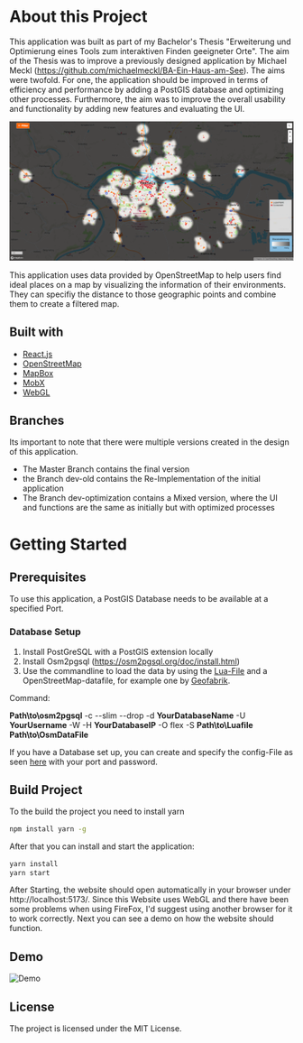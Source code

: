 # About this Project

This application was built as part of my Bachelor's Thesis "Erweiterung und Optimierung eines Tools zum interaktiven Finden geeigneter Orte". The aim of the Thesis was to improve a previously designed application by Michael Meckl (https://github.com/michaelmeckl/BA-Ein-Haus-am-See). The aims were twofold. For one, the application should be improved in terms of efficiency and performance by adding a PostGIS database and optimizing other processes. Furthermore, the aim was to improve the overall usability and functionality by adding new features and evaluating the UI.

![UI](images/GitImage2.PNG)

This application uses data provided by OpenStreetMap to help users find ideal places on a map by visualizing the information of their environments. They can specifiy the distance to those geographic points and combine them to create a filtered map.

## Built with

- [React.js](https://reactjs.org/)
- [OpenStreetMap](https://www.openstreetmap.org/)
- [MapBox](https://www.mapbox.com/)
- [MobX](https://mobx.js.org/README.html)
- [WebGL](https://get.webgl.org/)

## Branches

Its important to note that there were multiple versions created in the design of this application.

- The Master Branch contains the final version
- the Branch dev-old contains the Re-Implementation of the initial application
- The Branch dev-optimization contains a Mixed version, where the UI and functions are the same as initially but with optimized processes

# Getting Started

## Prerequisites

To use this application, a PostGIS Database needs to be available at a specified Port.

### Database Setup

1. Install PostGreSQL with a PostGIS extension locally
2. Install Osm2pgsql (https://osm2pgsql.org/doc/install.html)
3. Use the commandline to load the data by using the [Lua-File](https://github.com/MatthiasDobiosz/ein-haus-am-see-ba/blob/main/dbSetup/einhausamsee.lua) and a OpenStreetMap-datafile, for example one by [Geofabrik](https://download.geofabrik.de/).

Command:

**Path\to\osm2pgsql** -c --slim --drop -d **YourDatabaseName** -U **YourUsername** -W -H **YourDatabaseIP** -O flex -S **Path\to\Luafile** **Path\to\OsmDataFile**


If you have a Database set up, you can create and specify the config-File as seen [here](https://github.com/MatthiasDobiosz/ein-haus-am-see-ba/blob/main/shared/config.example.ts) with your port and password.

## Build Project

To the build the project you need to install yarn

```sh
npm install yarn -g
```

After that you can install and start the application:

```
yarn install
yarn start
```

After Starting, the website should open automatically in your browser under http://localhost:5173/. Since this Website uses WebGL and there have been some problems when using FireFox, I'd suggest using another browser for it to work correctly. Next you can see a demo on how the website should function.

## Demo

![Demo](images/Demo.gif)

## License

The project is licensed under the MIT License.
